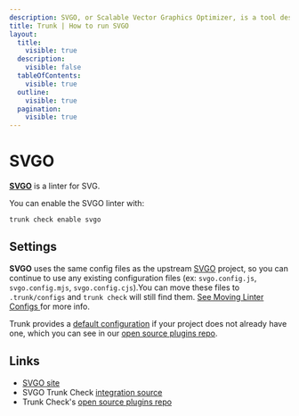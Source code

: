 ```yaml
---
description: SVGO, or Scalable Vector Graphics Optimizer, is a tool designed to optimize SVG files, making them smaller and more efficient without compromising on quality.
title: Trunk | How to run SVGO
layout:
  title:
    visible: true
  description:
    visible: false
  tableOfContents:
    visible: true
  outline:
    visible: true
  pagination:
    visible: true
---
```


# SVGO

[**SVGO**](https://github.com/svg/svgo) is a linter for SVG.

You can enable the SVGO linter with:

```shell
trunk check enable svgo
```

## Settings

**SVGO** uses the same config files as the
upstream [SVGO](https://github.com/svg/svgo) project, so you can continue to use any
existing configuration files (ex: `svgo.config.js`, `svgo.config.mjs`, `svgo.config.cjs`).You can move these files to `.trunk/configs` and `trunk check` will still find them. [See Moving Linter Configs ](..#moving-linter-configs) for more info.

Trunk provides a [default configuration](https://github.com/trunk-io/plugins/tree/main/linters/svgo) if your project does not already have one,
which you can see in our [open source plugins repo]().



## Links

* [SVGO site](https://github.com/svg/svgo)
* SVGO Trunk Check [integration source](https://github.com/trunk-io/plugins/tree/main/linters/svgo)
* Trunk Check's [open source plugins repo](https://github.com/trunk-io/plugins/tree/main)
